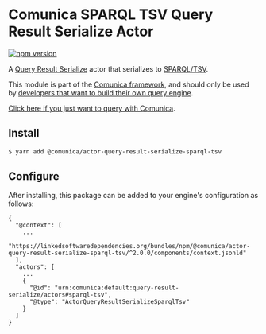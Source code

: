 # Comunica SPARQL TSV Query Result Serialize Actor

[![npm version](https://badge.fury.io/js/%40comunica%2Factor-query-result-serialize-sparql-tsv.svg)](https://www.npmjs.com/package/@comunica/actor-query-result-serialize-sparql-tsv)

A [Query Result Serialize](https://github.com/comunica/comunica/tree/master/packages/bus-query-result-serialize) actor that serializes to [SPARQL/TSV](https://www.w3.org/TR/sparql11-results-csv-tsv/).

This module is part of the [Comunica framework](https://github.com/comunica/comunica),
and should only be used by [developers that want to build their own query engine](https://comunica.dev/docs/modify/).

[Click here if you just want to query with Comunica](https://comunica.dev/docs/query/).

## Install

```bash
$ yarn add @comunica/actor-query-result-serialize-sparql-tsv
```

## Configure

After installing, this package can be added to your engine's configuration as follows:
```text
{
  "@context": [
    ...
    "https://linkedsoftwaredependencies.org/bundles/npm/@comunica/actor-query-result-serialize-sparql-tsv/^2.0.0/components/context.jsonld"  
  ],
  "actors": [
    ...
    {
      "@id": "urn:comunica:default:query-result-serialize/actors#sparql-tsv",
      "@type": "ActorQueryResultSerializeSparqlTsv"
    }
  ]
}
```
